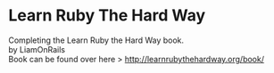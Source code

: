 # Learn Ruby The Hard Way
Completing the Learn Ruby the Hard Way book.</br>
by LiamOnRails</br>
Book can be found over here > http://learnrubythehardway.org/book/
